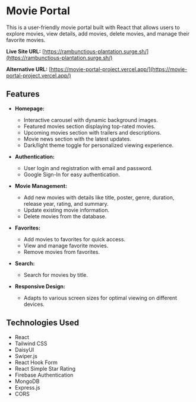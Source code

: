 # Movie Portal

This is a user-friendly movie portal built with React that allows users to explore movies, view details, add movies, delete movies, and manage their favorite movies.

**Live Site URL:** [https://rambunctious-plantation.surge.sh/](https://rambunctious-plantation.surge.sh/)

**Alternative URL:**  [https://movie-portal-project.vercel.app/](https://movie-portal-project.vercel.app/)
## Features

*   **Homepage:**
    *   Interactive carousel with dynamic background images.
    *   Featured movies section displaying top-rated movies.
    *   Upcoming movies section with trailers and descriptions.
    *   Movie news section with the latest updates.
    *   Dark/light theme toggle for personalized viewing experience.

*   **Authentication:**
    *   User login and registration with email and password.
    *   Google Sign-In for easy authentication.

*   **Movie Management:**
    *   Add new movies with details like title, poster, genre, duration, release year, rating, and summary.
    *   Update existing movie information.
    *   Delete movies from the database.

*   **Favorites:**
    *   Add movies to favorites for quick access.
    *   View and manage favorite movies.
    *   Remove movies from favorites.

*   **Search:**
    *   Search for movies by title.

*   **Responsive Design:**
    *   Adapts to various screen sizes for optimal viewing on different devices.

## Technologies Used

*   React
*   Tailwind CSS
*   DaisyUI
*   Swiper.js
*   React Hook Form
*   React Simple Star Rating
*   Firebase Authentication
*   MongoDB
*   Express.js
*   CORS
